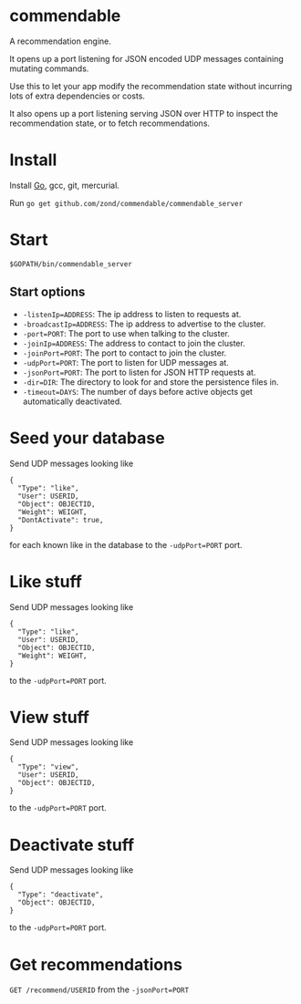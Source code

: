commendable
===========

A recommendation engine.

It opens up a port listening for JSON encoded UDP messages containing mutating commands. 

Use this to let your app modify the recommendation state without incurring lots of extra dependencies or costs.

It also opens up a port listening serving JSON over HTTP to inspect the recommendation state, or to fetch recommendations.

# Install

Install <a href="http://golang.org/doc/install">Go</a>, gcc, git, mercurial.

Run `go get github.com/zond/commendable/commendable_server`

# Start

`$GOPATH/bin/commendable_server`

## Start options

* `-listenIp=ADDRESS`: The ip address to listen to requests at.
* `-broadcastIp=ADDRESS`: The ip address to advertise to the cluster.
* `-port=PORT`: The port to use when talking to the cluster.
* `-joinIp=ADDRESS`: The address to contact to join the cluster.
* `-joinPort=PORT`: The port to contact to join the cluster.
* `-udpPort=PORT`: The port to listen for UDP messages at.
* `-jsonPort=PORT`: The port to listen for JSON HTTP requests at.
* `-dir=DIR`: The directory to look for and store the persistence files in.
* `-timeout=DAYS`: The number of days before active objects get automatically deactivated.

# Seed your database

Send UDP messages looking like

    {
      "Type": "like",
      "User": USERID,
      "Object": OBJECTID,
      "Weight": WEIGHT,
      "DontActivate": true,
    }

for each known like in the database to the `-udpPort=PORT` port.

# Like stuff

Send UDP messages looking like

    {
      "Type": "like",
      "User": USERID,
      "Object": OBJECTID,
      "Weight": WEIGHT,
    }

to the `-udpPort=PORT` port.

# View stuff

Send UDP messages looking like

    {
      "Type": "view",
      "User": USERID,
      "Object": OBJECTID,
    }

to the `-udpPort=PORT` port.

# Deactivate stuff

Send UDP messages looking like

    {
      "Type": "deactivate",
      "Object": OBJECTID,
    }

to the `-udpPort=PORT` port.

# Get recommendations

`GET /recommend/USERID` from the `-jsonPort=PORT`

